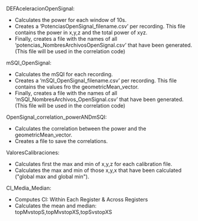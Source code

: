 DEFAceleracionOpenSignal:
- Calculates the power for each window of 10s.
- Creates a ‘PotenciasOpenSignal_filename.csv’ per recording. This file contains the power in x,y,z and the total power of xyz. 
- Finally, creates a file with the names of all ‘potencias_NombresArchivosOpenSignal.csv’ that have been generated. (This file will be used in the correlation code)

mSQI_OpenSignal:
- Calculates the mSQI for each recording.
- Creates a ‘mSQI_OpenSignal_filename.csv’ per recording. This file contains the values fro the geometricMean_vector. 
- Finally, creates a file with the names of all ‘mSQI_NombresArchivos_OpenSignal.csv’ that have been generated. (This file will be used in the correlation code)

OpenSignal_correlation_powerANDmSQI:
- Calculates the correlation between the power and the geometricMean_vector.
- Creates a file to save the correlations.

ValoresCalibraciones:
- Calculates first the max and min of x,y,z for each calibration file.
- Calculates the max and min of those x,y,x that have been calculated ("global max and global min").

CI_Media_Median: 
- Computes CI:  Within Each Register & Across Registers
- Calculates the mean and median: topMvstopS,topMvstopXS,topSvstopXS

